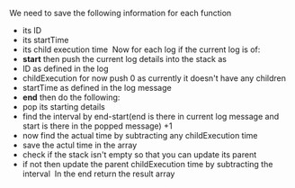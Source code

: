 We need to save the following information for each function
- its ID
- its startTime
- its child execution time
​
Now for each log if the current log is of:
- **start** then push the current log details into the stack as
- ID as defined in the log
- childExecution for now push 0 as currently it doesn't have any children
- startTime as defined in the log message
- **end** then do the following:
- pop its starting details
- find the interval by end-start(end is there in current log message and start is there in the popped message) +1
- now find the actual time by subtracting any childExecution time
- save the actul time in the array
- check if the stack isn't empty so that you can update its parent
- if not then update the parent childExecution time by subtracting the interval
​
In the end return the result array